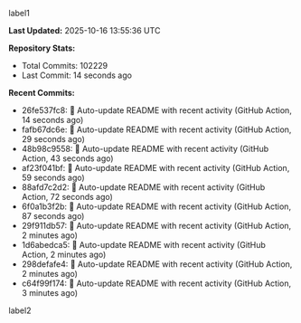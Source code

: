 
label1 
<!-- ACTIVITY_START -->
**Last Updated:** 2025-10-16 13:55:36 UTC

**Repository Stats:**
- Total Commits: 102229
- Last Commit: 14 seconds ago

**Recent Commits:**
- 26fe537fc8: 🤖 Auto-update README with recent activity (GitHub Action, 14 seconds ago)
- fafb67dc6e: 🤖 Auto-update README with recent activity (GitHub Action, 29 seconds ago)
- 48b98c9558: 🤖 Auto-update README with recent activity (GitHub Action, 43 seconds ago)
- af23f041bf: 🤖 Auto-update README with recent activity (GitHub Action, 59 seconds ago)
- 88afd7c2d2: 🤖 Auto-update README with recent activity (GitHub Action, 72 seconds ago)
- 6f0a1b3f2b: 🤖 Auto-update README with recent activity (GitHub Action, 87 seconds ago)
- 29f911db57: 🤖 Auto-update README with recent activity (GitHub Action, 2 minutes ago)
- 1d6abedca5: 🤖 Auto-update README with recent activity (GitHub Action, 2 minutes ago)
- 298defafe4: 🤖 Auto-update README with recent activity (GitHub Action, 2 minutes ago)
- c64f99f174: 🤖 Auto-update README with recent activity (GitHub Action, 3 minutes ago)
<!-- ACTIVITY_END -->

label2
